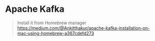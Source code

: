 # Apache Kafka

> Install it from Homebrew manager https://medium.com/@Ankitthakur/apache-kafka-installation-on-mac-using-homebrew-a367cdefd273
